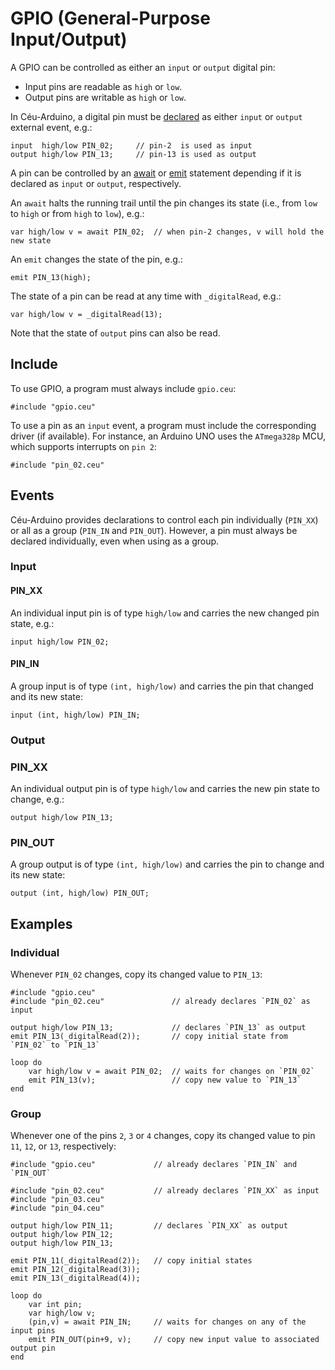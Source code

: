# GPIO (General-Purpose Input/Output)

A GPIO can be controlled as either an `input` or `output` digital pin:
- Input pins are readable as `high` or `low`.
- Output pins are writable as `high` or `low`.

In Céu-Arduino, a digital pin must be [declared](declaration) as either `input`
or `output` external event, e.g.:

```
input  high/low PIN_02;     // pin-2  is used as input
output high/low PIN_13;     // pin-13 is used as output
```

A pin can be controlled by an [await](await) or [emit](emit) statement
depending if it is declared as `input` or `output`, respectively.

An `await` halts the running trail until the pin changes its state (i.e., from
`low` to `high` or from `high` to `low`), e.g.:

```
var high/low v = await PIN_02;  // when pin-2 changes, v will hold the new state
```

An `emit` changes the state of the pin, e.g.:

```
emit PIN_13(high);
```

The state of a pin can be read at any time with `_digitalRead`, e.g.:

```
var high/low v = _digitalRead(13);
```

Note that the state of `output` pins can also be read.

[declaration]: http://fsantanna.github.io/ceu/out/manual/v0.30/storage_entities/#external-events
[await]:       http://fsantanna.github.io/ceu/out/manual/v0.30/statements/#event
[emit]:        http://fsantanna.github.io/ceu/out/manual/v0.30/statements/#events_1

## Include

To use GPIO, a program must always include `gpio.ceu`:

```
#include "gpio.ceu"
```

To use a pin as an `input` event, a program must include the corresponding
driver (if available).
For instance, an Arduino UNO uses the `ATmega328p` MCU, which supports
interrupts on `pin 2`:

```
#include "pin_02.ceu"
```

## Events

Céu-Arduino provides declarations to control each pin individually (`PIN_XX`)
or all as a group (`PIN_IN` and `PIN_OUT`).
However, a pin must always be declared individually, even when using as a
group.

### Input

#### PIN_XX

An individual input pin is of type `high/low` and carries the new changed pin
state, e.g.:

```
input high/low PIN_02;
```

#### PIN_IN

A group input is of type `(int, high/low)` and carries the pin that changed and
its new state:

```
input (int, high/low) PIN_IN;
```

### Output

### PIN_XX

An individual output pin is of type `high/low` and carries the new pin state to
change, e.g.:

```
output high/low PIN_13;
```

### PIN_OUT

A group output is of type `(int, high/low)` and carries the pin to change and
its new state:

```
output (int, high/low) PIN_OUT;
```

## Examples

### Individual

Whenever `PIN_02` changes, copy its changed value to `PIN_13`:

```
#include "gpio.ceu"
#include "pin_02.ceu"               // already declares `PIN_02` as input

output high/low PIN_13;             // declares `PIN_13` as output
emit PIN_13(_digitalRead(2));       // copy initial state from `PIN_02` to `PIN_13`

loop do
    var high/low v = await PIN_02;  // waits for changes on `PIN_02`
    emit PIN_13(v);                 // copy new value to `PIN_13`
end
```

### Group

Whenever one of the pins `2`, `3` or `4` changes, copy its changed value to
pin `11`, `12`, or `13`, respectively:

```
#include "gpio.ceu"             // already declares `PIN_IN` and `PIN_OUT`

#include "pin_02.ceu"           // already declares `PIN_XX` as input
#include "pin_03.ceu"
#include "pin_04.ceu"

output high/low PIN_11;         // declares `PIN_XX` as output
output high/low PIN_12;
output high/low PIN_13;

emit PIN_11(_digitalRead(2));   // copy initial states
emit PIN_12(_digitalRead(3));
emit PIN_13(_digitalRead(4));

loop do
    var int pin;
    var high/low v;
    (pin,v) = await PIN_IN;     // waits for changes on any of the input pins
    emit PIN_OUT(pin+9, v);     // copy new input value to associated output pin
end
```

